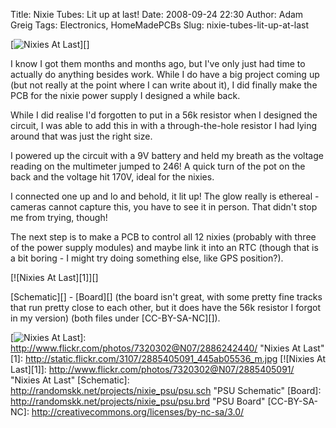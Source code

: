 Title: Nixie Tubes: Lit up at last!
Date: 2008-09-24 22:30
Author: Adam Greig
Tags: Electronics, HomeMadePCBs
Slug: nixie-tubes-lit-up-at-last

[![Nixies At Last][]][]

I know I got them months and months ago, but I've only just had time to
actually do anything besides work. While I do have a big project coming
up (but not really at the point where I can write about it), I did
finally make the PCB for the nixie power supply I designed a while back.

While I did realise I'd forgotten to put in a 56k resistor when I
designed the circuit, I was able to add this in with a through-the-hole
resistor I had lying around that was just the right size.

I powered up the circuit with a 9V battery and held my breath as the
voltage reading on the multimeter jumped to 246! A quick turn of the pot
on the back and the voltage hit 170V, ideal for the nixies.

I connected one up and lo and behold, it lit up! The glow really is
ethereal - cameras cannot capture this, you have to see it in person.
That didn't stop me from trying, though!

The next step is to make a PCB to control all 12 nixies (probably with
three of the power supply modules) and maybe link it into an RTC (though
that is a bit boring - I might try doing something else, like GPS
position?).

[![Nixies At Last][1]][]

[Schematic][] - [Board][] (the board isn't great, with some pretty fine
tracks that run pretty close to each other, but it does have the 56k
resistor I forgot in my version) (both files under [CC-BY-SA-NC][]).

  [Nixies At Last]: http://static.flickr.com/3060/2886242440_ddc348a7fb_m.jpg
  [![Nixies At Last][]]: http://www.flickr.com/photos/7320302@N07/2886242440/
    "Nixies At Last"
  [1]: http://static.flickr.com/3107/2885405091_445ab05536_m.jpg
  [![Nixies At Last][1]]: http://www.flickr.com/photos/7320302@N07/2885405091/
    "Nixies At Last"
  [Schematic]: http://randomskk.net/projects/nixie_psu/psu.sch
    "PSU Schematic"
  [Board]: http://randomskk.net/projects/nixie_psu/psu.brd "PSU Board"
  [CC-BY-SA-NC]: http://creativecommons.org/licenses/by-nc-sa/3.0/
